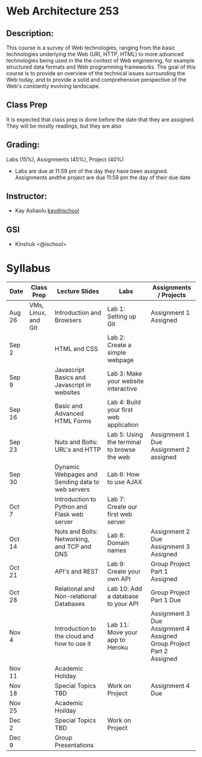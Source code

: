 # Web Architecture 253

## Description: 
This course is a survey of Web technologies, ranging from the basic technologies underlying the Web (URI, HTTP, HTML) to more advanced technologies being used in the the context of Web engineering, for example structured data formats and Web programming frameworks. The goal of this course is to provide an overview of the technical issues surrounding the Web today, and to provide a solid and comprehensive perspective of the Web's constantly evolving landscape.

## Class Prep
It is expected that class prep is done before the date that they are assigned. They will be mostly readings, but they are also 

## Grading:
Labs (15%), Assignments (45%), Project (40%)
 - Labs are due at 11:59 pm of the day they have been assigned. Assignments andthe project are due 11:59 pm the day of their due date

## Instructor:
 - Kay Ashaolu <kay@ischool>
  
## GSI
 - Kinshuk <@ischool>

# Syllabus

|  Date |  Class Prep | Lecture Slides | Labs | Assignments / Projects |
|---|---|---|---|---|
| Aug 26 | VMs, Linux, and Git | Introduction and Browsers | Lab 1: Setting up Git | Assignment 1 Assigned | 
| Sep 2 |  | HTML and CSS | Lab 2: Create a simple webpage |  |
| Sep 9 | | Javascript Basics and Javascript in websites | Lab 3: Make your website interactive | |
| Sep 16 | | Basic and Advanced HTML Forms | Lab 4: Build your first web application | |
| Sep 23 |  | Nuts and Bolts: URL's and HTTP | Lab 5: Using the terminal to browse the web | Assignment 1 Due<br />Assignment 2 assigned  | 
| Sep 30 | | Dynamic Webpages and Sending data to web servers | Lab 6: How to use AJAX  | |
| Oct 7 | | Introduction to Python and Flask web server | Lab 7: Create our first web server | |
| Oct 14 | | Nuts and Bolts: Networking, and TCP and DNS | Lab 8: Domain names  | Assignment 2 Due<br />Assignment 3 Assigned |
| Oct 21 | | API's and REST | Lab 9: Create your own API  | Group Project Part 1 Assigned  |
| Oct 28 | | Relational and Non-relational Databases | Lab 10: Add a database to your API | Group Project Part 1 Due |
| Nov 4 | | Introduction to the cloud and how to use it | Lab 11: Move your app to Heroku | Assignment 3 Due<br /> Assignment 4 Assigned<br /> Group Project Part 2 Assigned |
| Nov 11 |  |  Academic Holiday | | |
| Nov 18 | | Special Topics TBD | Work on Project | Assignment 4 Due |
| Nov 25 | | Academic Hoilday | | |
| Dec 2 | | Special Topics TBD | Work on Project | |
| Dec 9 | | Group Presentations| | |